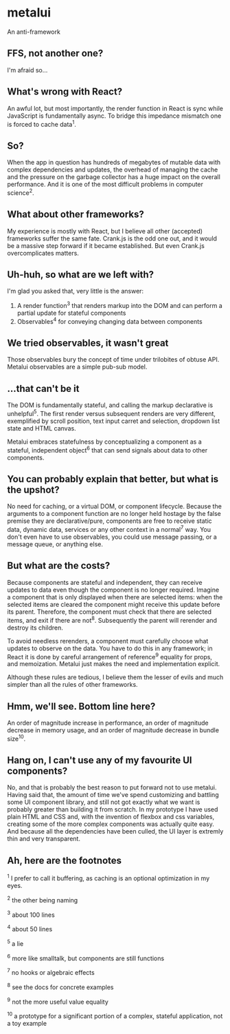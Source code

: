 # metalui

An anti-framework

## FFS, not another one?

I'm afraid so...

## What's wrong with React?

An awful lot, but most importantly, the render function in React is sync while JavaScript is fundamentally async. To bridge this impedance mismatch one is forced to cache data<sup>1</sup>.

## So?

When the app in question has hundreds of megabytes of mutable data with complex dependencies and updates, the overhead of managing the cache and the pressure on the garbage collector has a huge impact on the overall performance. And it is one of the most difficult problems in computer science<sup>2</sup>.

## What about other frameworks?

My experience is mostly with React, but I believe all other (accepted) frameworks suffer the same fate. Crank.js is the odd one out, and it would be a massive step forward if it became established. But even Crank.js overcomplicates matters.

## Uh-huh, so what are we left with?

I'm glad you asked that, very little is the answer:

1. A render function<sup>3</sup> that renders markup into the DOM and can perform a partial update for stateful components
2. Observables<sup>4</sup> for conveying changing data between components

## We tried observables, it wasn't great

Those observables bury the concept of time under trilobites of obtuse API. Metalui observables are a simple pub-sub model.

## ...that can't be it

The DOM is fundamentally stateful, and calling the markup declarative is unhelpful<sup>5</sup>. The first render versus subsequent renders are very different, exemplified by scroll position, text input carret and selection, dropdown list state and HTML canvas.

Metalui embraces statefulness by conceptualizing a component as a stateful, independent object<sup>6</sup> that can send signals about data to other components.

## You can probably explain that better, but what is the upshot?

No need for caching, or a virtual DOM, or component lifecycle. Because the arguments to a component function are no longer held hostage by the false premise they are declarative/pure, components are free to receive static data, dynamic data, services or any other context in a normal<sup>7</sup> way. You don't even have to use observables, you could use message passing, or a message queue, or anything else.

## But what are the costs?

Because components are stateful and independent, they can receive updates to data even though the component is no longer required. Imagine a component that is only displayed when there are selected items: when the selected items are cleared the component might receive this update before its parent. Therefore, the component must check that there are selected items, and exit if there are not<sup>8</sup>. Subsequently the parent will rerender and destroy its children.

To avoid needless rerenders, a component must carefully choose what updates to observe on the data. You have to do this in any framework; in React it is done by careful arrangement of reference<sup>9</sup> equality for props, and memoization. Metalui just makes the need and implementation explicit.

Although these rules are tedious, I believe them the lesser of evils and much simpler than all the rules of other frameworks.

## Hmm, we'll see. Bottom line here?

An order of magnitude increase in performance, an order of magnitude decrease in memory usage, and an order of magnitude decrease in bundle size<sup>10</sup>.

## Hang on, I can't use any of my favourite UI components?

No, and that is probably the best reason to put forward not to use metalui. Having said that, the amount of time we've spend customizing and battling some UI component library, and still not got exactly what we want is probably greater than building it from scratch. In my prototype I have used plain HTML and CSS and, with the invention of flexbox and css variables, creating some of the more complex components was actually quite easy. And because all the dependencies have been culled, the UI layer is extremly thin and very transparent.

## Ah, here are the footnotes

<sup>1</sup> I prefer to call it buffering, as caching is an optional optimization in my eyes.

<sup>2</sup> the other being naming

<sup>3</sup> about 100 lines

<sup>4</sup> about 50 lines

<sup>5</sup> a lie

<sup>6</sup> more like smalltalk, but components are still functions

<sup>7</sup> no hooks or algebraic effects

<sup>8</sup> see the docs for concrete examples

<sup>9</sup> not the more useful value equality

<sup>10</sup> a prototype for a significant portion of a complex, stateful application, not a toy example
